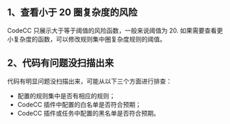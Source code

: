 ## 1、查看小于 20 圈复杂度的风险

CodeCC 只展示大于等于阈值的风险函数，一般来说阈值为 20. 如果需要查看更小复杂度的函数，可以修改规则集中圈复杂度规则的阈值。

## 2、代码有问题没扫描出来

 代码有明显问题没扫描出来，可能从以下三个方面进行排查：
 - 配置的规则集中是否有相应的规则；
 - CodeCC 插件中配置的白名单是否符合预期；
 - CodeCC 插件或任务中配置的黑名单是否符合预期。






